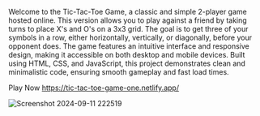 
Welcome to the Tic-Tac-Toe Game, a classic and simple 2-player game hosted online. This version allows you to play against a friend by taking turns to place X's and O's on a 3x3 grid. The goal is to get three of your symbols in a row, either horizontally, vertically, or diagonally, before your opponent does. The game features an intuitive interface and responsive design, making it accessible on both desktop and mobile devices. Built using HTML, CSS, and JavaScript, this project demonstrates clean and minimalistic code, ensuring smooth gameplay and fast load times.

Play Now
https://tic-tac-toe-game-one.netlify.app/


![Screenshot 2024-09-11 222519](https://github.com/user-attachments/assets/17d75c82-f4ce-4662-8fa0-95d93b923ccd)
